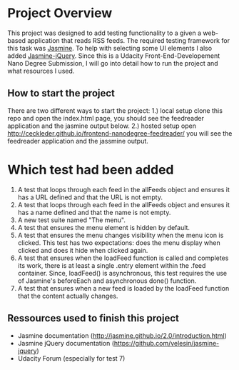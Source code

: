 # Project Overview

This project was designed to add testing functionality to a given a web-based application that reads RSS feeds. The required testing framework for this task was [Jasmine](http://jasmine.github.io/). To help with selecting some UI elements I also added [Jasmine-jQuery](https://github.com/velesin/jasmine-jquery). Since this is a Udacity Front-End-Developement Nano Degree Submission, I will go into detail how to run the project and what resources I used.

## How to start the project
There are two different ways to start the project:
1.) local setup
clone this repo and open the index.html page, you should see the feedreader application and the jasmine output below.
2.) hosted setup
open http://ceckleder.github.io/frontend-nanodegree-feedreader/ you will see the feedreader application and the jassmine output.

# Which test had been added


1. A test that loops through each feed in the allFeeds object and ensures it has a URL defined and that the URL is not empty.
2. A test that loops through each feed in the allFeeds object and ensures it has a name defined and that the name is not empty.
3. A new test suite named "The menu".
4. A test that ensures the menu element is hidden by default. 
5. A test that ensures the menu changes visibility when the menu icon is clicked. This test has two expectations: does the menu display when clicked and does it hide when clicked again.
6. A test that ensures when the loadFeed function is called and completes its work, there is at least a single .entry element within the .feed container. Since, loadFeed() is asynchronous, this test requires the use of Jasmine's beforeEach and asynchronous done() function.
7. A test that ensures when a new feed is loaded by the loadFeed function that the content actually changes. 

## Ressources used to finish this project
* Jasmine documentation (http://jasmine.github.io/2.0/introduction.html)
* Jasmine jQuery documentation (https://github.com/velesin/jasmine-jquery)
* Udacity Forum (especially for test 7)


